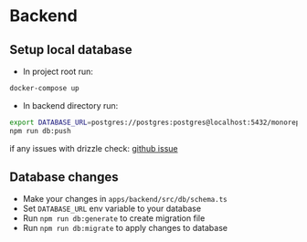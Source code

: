 # Backend

## Setup local database

* In project root run:

```bash
docker-compose up
```

* In backend directory run:

```bash
export DATABASE_URL=postgres://postgres:postgres@localhost:5432/monorepo-starter
npm run db:push
```

if any issues with drizzle check: [github issue](https://github.com/drizzle-team/drizzle-orm/issues/2699#issuecomment-2660850530)

## Database changes

* Make your changes in `apps/backend/src/db/schema.ts`
* Set `DATABASE_URL` env variable to your database
* Run `npm run db:generate` to create migration file
* Run `npm run db:migrate` to apply changes to database
